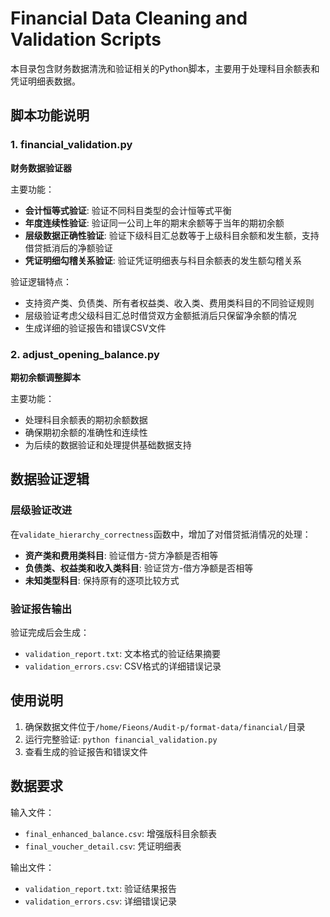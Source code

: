 # Financial Data Cleaning and Validation Scripts

本目录包含财务数据清洗和验证相关的Python脚本，主要用于处理科目余额表和凭证明细表数据。

## 脚本功能说明

### 1. financial_validation.py
**财务数据验证器**

主要功能：
- **会计恒等式验证**: 验证不同科目类型的会计恒等式平衡
- **年度连续性验证**: 验证同一公司上年的期末余额等于当年的期初余额
- **层级数据正确性验证**: 验证下级科目汇总数等于上级科目余额和发生额，支持借贷抵消后的净额验证
- **凭证明细勾稽关系验证**: 验证凭证明细表与科目余额表的发生额勾稽关系

验证逻辑特点：
- 支持资产类、负债类、所有者权益类、收入类、费用类科目的不同验证规则
- 层级验证考虑父级科目汇总时借贷双方金额抵消后只保留净余额的情况
- 生成详细的验证报告和错误CSV文件

### 2. adjust_opening_balance.py
**期初余额调整脚本**

主要功能：
- 处理科目余额表的期初余额数据
- 确保期初余额的准确性和连续性
- 为后续的数据验证和处理提供基础数据支持

## 数据验证逻辑

### 层级验证改进
在`validate_hierarchy_correctness`函数中，增加了对借贷抵消情况的处理：

- **资产类和费用类科目**: 验证借方-贷方净额是否相等
- **负债类、权益类和收入类科目**: 验证贷方-借方净额是否相等  
- **未知类型科目**: 保持原有的逐项比较方式

### 验证报告输出
验证完成后会生成：
- `validation_report.txt`: 文本格式的验证结果摘要
- `validation_errors.csv`: CSV格式的详细错误记录

## 使用说明

1. 确保数据文件位于`/home/Fieons/Audit-p/format-data/financial/`目录
2. 运行完整验证: `python financial_validation.py`
3. 查看生成的验证报告和错误文件

## 数据要求

输入文件：
- `final_enhanced_balance.csv`: 增强版科目余额表
- `final_voucher_detail.csv`: 凭证明细表

输出文件：
- `validation_report.txt`: 验证结果报告
- `validation_errors.csv`: 详细错误记录